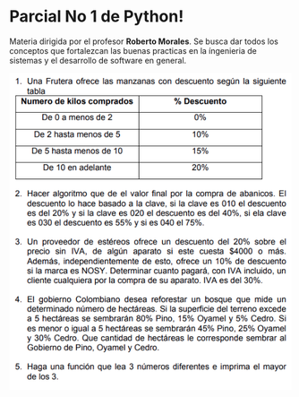 # Parcial No 1 de Python!

Materia dirigida por el profesor **Roberto Morales**. Se busca dar todos los conceptos que fortalezcan las buenas practicas en la íngenieria de sistemas y el desarrollo de software en general.


![alt text](Parcial.png "Parcial1")

